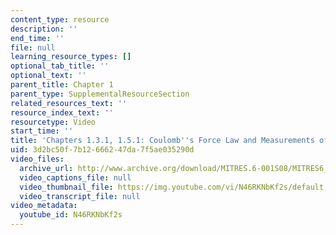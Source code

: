```yaml
---
content_type: resource
description: ''
end_time: ''
file: null
learning_resource_types: []
optional_tab_title: ''
optional_text: ''
parent_title: Chapter 1
parent_type: SupplementalResourceSection
related_resources_text: ''
resource_index_text: ''
resourcetype: Video
start_time: ''
title: 'Chapters 1.3.1, 1.5.1: Coulomb''s Force Law and Measurements of Charge'
uid: 3d2bc50f-7b12-6662-47da-7f5ae035290d
video_files:
  archive_url: http://www.archive.org/download/MITRES.6-001S08/MITRES6_001S08_1-3-1_1-5-1_300k.mp4
  video_captions_file: null
  video_thumbnail_file: https://img.youtube.com/vi/N46RKNbKf2s/default.jpg
  video_transcript_file: null
video_metadata:
  youtube_id: N46RKNbKf2s
---
```

